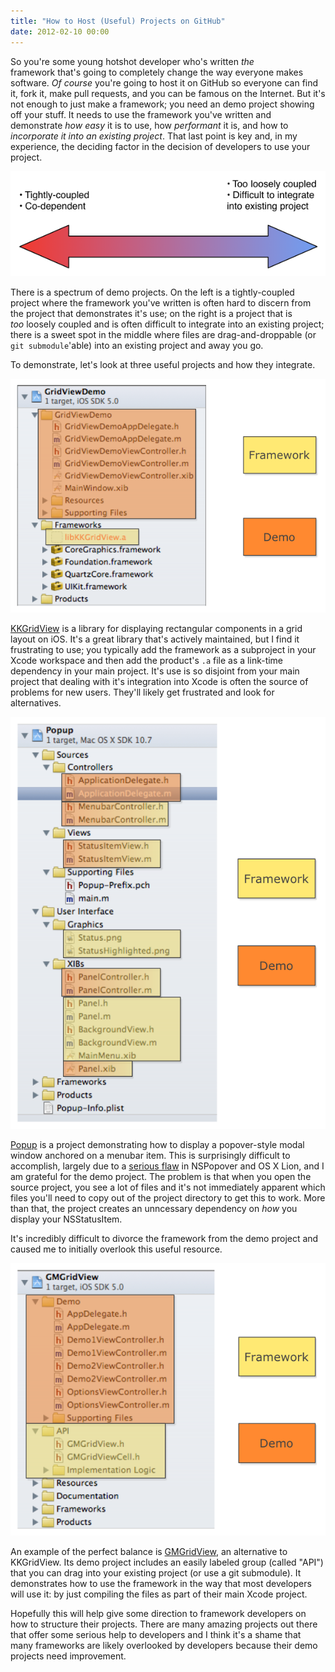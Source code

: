 ```yaml
---
title: "How to Host (Useful) Projects on GitHub"
date: 2012-02-10 00:00
---
```


<p>So you're some young hotshot developer who's written <em>the </em>framework that's going to completely change the way everyone makes software. <em>Of course</em> you're going to host it on GitHub so everyone can find it, fork it, make pull requests, and you can be famous on the Internet.
But it's not enough to just make a framework; you need an demo project showing off your stuff. It needs to use the framework you've written and demonstrate <em>how easy</em> it is to use, how <em>performant</em> it is, and how to <em>incorporate it into an existing project</em>. That last point is key and, in my experience, the deciding factor in the decision of developers to use your project.<!--more--></p>

<img src="/img/import/blog/2012/02/how-to-host-useful-projects-on-github/D4737E7E92D84370862595FC1062F6D8.png" class="img-responsive" />

<p>There is a spectrum of demo projects. On the left is a tightly-coupled project where the framework you've written is often hard to discern from the project that demonstrates it's use; on the right is a project that is <em>too</em> loosely coupled and is often difficult to integrate into an existing project; there is a sweet spot in the middle where files are drag-and-droppable (or <code>git submodule</code>'able) into an existing project and away you go.</p>

<p>To demonstrate, let's look at three useful projects and how they integrate.</p>

<img src="/img/import/blog/2012/02/how-to-host-useful-projects-on-github/6D0D3D6F5CC5476DA45C994EB5696063.png" class="img-responsive" />

<p><a href="https://github.com/kolinkrewinkel/KKGridView" target="_blank">KKGridView</a> is a library for displaying rectangular components in a grid layout on iOS. It's a great library that's actively maintained, but I find it frustrating to use; you typically add the framework as a subproject in your Xcode workspace and then add the product's <code>.a</code> file as a link-time dependency in your main project. It's use is so disjoint from your main project that dealing with it's integration into Xcode is often the source of problems for new users. They'll likely get frustrated and look for alternatives.</p>

<img src="/img/import/blog/2012/02/how-to-host-useful-projects-on-github/10F696C7D85D47279228EA94EEA848DA.png" class="img-responsive" />

<p><a href="https://github.com/shpakovski/Popup/tree/master/Popup" target="_blank">Popup</a> is a project demonstrating how to display a popover-style modal window anchored on a menubar item. This is surprisingly difficult to accomplish, largely due to a <a href="http://openradar.appspot.com/9722231" target="_blank">serious flaw</a> in NSPopover and OS X Lion, and I am grateful for the demo project. The problem is that when you open the source project, you see a lot of files and it's not immediately apparent which files you'll need to copy out of the project directory to get this to work. More than that, the project creates an unncessary dependency on <em>how</em> you display your NSStatusItem.</p>

<p>It's incredibly difficult to divorce the framework from the demo project and caused me to initially overlook this useful resource.</p>

<img src="/img/import/blog/2012/02/how-to-host-useful-projects-on-github/CB2454491EF445639ED749A8A964BD32.png" class="img-responsive" />

<p>An example of the perfect balance is <a href="https://github.com/gmoledina/GMGridView" target="_blank">GMGridView</a>, an alternative to KKGridView. Its demo project includes an easily labeled group (called "API") that you can drag into your existing project (or use a git submodule). It demonstrates how to use the framework in the way that most developers will use it: by just compiling the files as part of their main Xcode project.</p>

<p>Hopefully this will help give some direction to framework developers on how to structure their projects. There are many amazing projects out there that offer some serious help to developers and I think it's a shame that many frameworks are likely overlooked by developers because their demo projects need improvement.</p>

<!-- more -->


